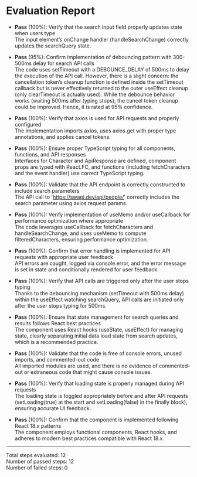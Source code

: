 # Evaluation Report

- **Pass** (100%): Verify that the search input field properly updates state when users type  
  The input element’s onChange handler (handleSearchChange) correctly updates the searchQuery state.

- **Pass** (95%): Confirm implementation of debouncing pattern with 300-500ms delay for search API calls  
  The code uses setTimeout with a DEBOUNCE_DELAY of 500ms to delay the execution of the API call. However, there is a slight concern: the cancellation token’s cleanup function is defined inside the setTimeout callback but is never effectively returned to the outer useEffect cleanup (only clearTimeout is actually used). While the debounce behavior works (waiting 500ms after typing stops), the cancel token cleanup could be improved. Hence, it is rated at 95% confidence.

- **Pass** (100%): Verify that axios is used for API requests and properly configured  
  The implementation imports axios, uses axios.get with proper type annotations, and applies cancel tokens.

- **Pass** (100%): Ensure proper TypeScript typing for all components, functions, and API responses  
  Interfaces for Character and ApiResponse are defined, component props are typed with React.FC, and functions (including fetchCharacters and the event handler) use correct TypeScript typing.

- **Pass** (100%): Validate that the API endpoint is correctly constructed to include search parameters  
  The API call to 'https://swapi.dev/api/people/' correctly includes the search parameter using axios request params.

- **Pass** (100%): Verify implementation of useMemo and/or useCallback for performance optimization where appropriate  
  The code leverages useCallback for fetchCharacters and handleSearchChange, and uses useMemo to compute filteredCharacters, ensuring performance optimization.

- **Pass** (100%): Confirm that error handling is implemented for API requests with appropriate user feedback  
  API errors are caught, logged via console.error, and the error message is set in state and conditionally rendered for user feedback.

- **Pass** (100%): Verify that API calls are triggered only after the user stops typing  
  Thanks to the debouncing mechanism (setTimeout with 500ms delay) within the useEffect watching searchQuery, API calls are initiated only after the user stops typing for 500ms.

- **Pass** (100%): Ensure that state management for search queries and results follows React best practices  
  The component uses React hooks (useState, useEffect) for managing state, clearly separating initial data load state from search updates, which is a recommended practice.

- **Pass** (100%): Validate that the code is free of console errors, unused imports, and commented-out code  
  All imported modules are used, and there is no evidence of commented-out or extraneous code that might cause console issues.

- **Pass** (100%): Verify that loading state is properly managed during API requests  
  The loading state is toggled appropriately before and after API requests (setLoading(true) at the start and setLoading(false) in the finally block), ensuring accurate UI feedback.

- **Pass** (100%): Confirm that the component is implemented following React 18.x patterns  
  The component employs functional components, React hooks, and adheres to modern best practices compatible with React 18.x.

---

Total steps evaluated: 12  
Number of passed steps: 12  
Number of failed steps: 0